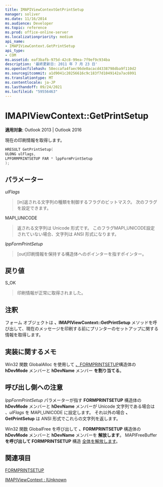 ```yaml
---
title: IMAPIViewContextGetPrintSetup
manager: soliver
ms.date: 11/16/2014
ms.audience: Developer
ms.topic: reference
ms.prod: office-online-server
ms.localizationpriority: medium
api_name:
- IMAPIViewContext.GetPrintSetup
api_type:
- COM
ms.assetid: eaf3bafb-975d-42c8-99ea-7f9ef9c934ba
description: '最終更新日: 2011 年 7 月 23 日'
ms.openlocfilehash: 58eccafa4faec96de0acacd4338798dba9f110d2
ms.sourcegitcommit: a1d9041c20256616c9c183f7d1049142a7ac6991
ms.translationtype: MT
ms.contentlocale: ja-JP
ms.lasthandoff: 09/24/2021
ms.locfileid: "59556463"
---
```

# <a name="imapiviewcontextgetprintsetup"></a>IMAPIViewContext::GetPrintSetup

  
  
**適用対象**: Outlook 2013 | Outlook 2016 
  
現在の印刷情報を取得します。
  
```cpp
HRESULT GetPrintSetup(
ULONG ulFlags,
LPFORMPRINTSETUP FAR * lppFormPrintSetup
);
```

## <a name="parameters"></a>パラメーター

 _ulFlags_
  
> [in]返される文字列の種類を制御するフラグのビットマスク。 次のフラグを設定できます。
    
MAPI_UNICODE 
  
> 返される文字列は Unicode 形式です。 このフラグMAPI_UNICODE設定されていない場合、文字列は ANSI 形式になります。
    
 _lppFormPrintSetup_
  
> [out]印刷情報を保持する構造体へのポインターを指すポインター。
    
## <a name="return-value"></a>戻り値

S_OK 
  
> 印刷情報が正常に取得されました。
    
## <a name="remarks"></a>注釈

フォーム オブジェクトは **、IMAPIViewContext::GetPrintSetup** メソッドを呼び出して、現在のメッセージを印刷する前にプリンターのセットアップに関する情報を取得します。 
  
## <a name="notes-to-implementers"></a>実装に関するメモ

Win32 関数 GlobalAlloc を使用して [、FORMPRINTSETUP](formprintsetup.md)構造体の **hDevMode** メンバーと **hDevName** メンバー **を割り当てる**。
  
## <a name="notes-to-callers"></a>呼び出し側への注意

_lppFormPrintSetup_ パラメーターが指す **FORMPRINTSETUP** 構造体の **hDevMode** メンバーと **hDevName** メンバーが Unicode 文字列である場合は _、ulFlags_ を MAPI_UNICODE に設定します。 それ以外の場合 **、GetPrintSetup** は ANSI 形式でこれらの文字列を返します。 
  
Win32 関数 GlobalFree を呼び出して **、FORMPRINTSETUP** 構造体の **hDevMode** メンバーと **hDevName** メンバーを **解放します**。 MAPIFreeBuffer **を呼び出して FORMPRINTSETUP** 構造 [全体を解放します](mapifreebuffer.md)。 
  
## <a name="see-also"></a>関連項目



[FORMPRINTSETUP](formprintsetup.md)
  
[IMAPIViewContext : IUnknown](imapiviewcontextiunknown.md)

